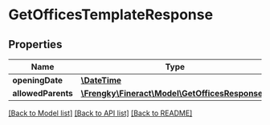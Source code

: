 # GetOfficesTemplateResponse

## Properties
Name | Type | Description | Notes
------------ | ------------- | ------------- | -------------
**openingDate** | [**\DateTime**](\DateTime.md) |  | [optional] 
**allowedParents** | [**\Frengky\Fineract\Model\GetOfficesResponse[]**](GetOfficesResponse.md) |  | [optional] 

[[Back to Model list]](../../README.md#documentation-for-models) [[Back to API list]](../../README.md#documentation-for-api-endpoints) [[Back to README]](../../README.md)

